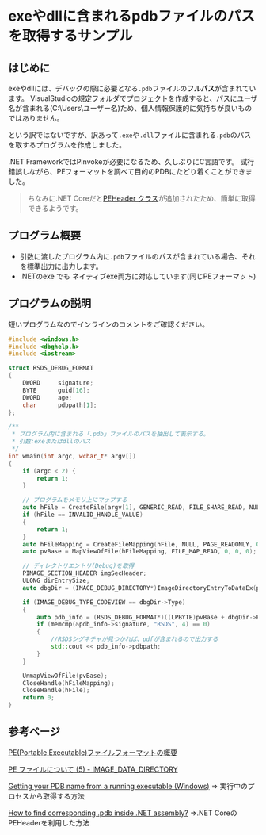 # exeやdllに含まれるpdbファイルのパスを取得するサンプル

## はじめに
exeやdllには、デバッグの際に必要となる`.pdb`ファイルの**フルパス**が含まれています。
VisualStudioの規定フォルダでプロジェクトを作成すると、パスにユーザ名が含まれる(C:\Users\ユーザー名)ため、個人情報保護的に気持ちが良いものではありません。

という訳ではないですが、訳あって`.exe`や`.dll`ファイルに含まれる`.pdb`のパスを取するプログラムを作成しました。

.NET FrameworkではPInvokeが必要になるため、久しぶりにC言語です。
試行錯誤しながら、PEフォーマットを調べて目的のPDBにたどり着くことができました。

> ちなみに.NET Coreだと[PEHeader クラス](https://docs.microsoft.com/ja-jp/dotnet/api/system.reflection.portableexecutable.peheader?view=net-5.0)が追加されたため、簡単に取得できるようです。

## プログラム概要

* 引数に渡したプログラム内に`.pdb`ファイルのパスが含まれている場合、それを標準出力に出力します。
* .NETのexe でも ネイティブexe両方に対応しています(同じPEフォーマット)

## プログラムの説明

短いプログラムなのでインラインのコメントをご確認ください。

```C++
#include <windows.h>
#include <dbghelp.h>
#include <iostream>

struct RSDS_DEBUG_FORMAT
{
	DWORD     signature;
	BYTE      guid[16];
	DWORD     age;
	char      pdbpath[1];
};

/**
 * プログラム内に含まれる「.pdb」ファイルのパスを抽出して表示する。
 * 引数:exeまたはdllのパス
 */
int wmain(int argc, wchar_t* argv[])
{
	if (argc < 2) {
		return 1;
	}

	// プログラムをメモリ上にマップする
	auto hFile = CreateFile(argv[1], GENERIC_READ, FILE_SHARE_READ, NULL, OPEN_EXISTING, 0, NULL);
	if (hFile == INVALID_HANDLE_VALUE)
	{
		return 1;
	}
	auto hFileMapping = CreateFileMapping(hFile, NULL, PAGE_READONLY, 0, 0, NULL);
	auto pvBase = MapViewOfFile(hFileMapping, FILE_MAP_READ, 0, 0, 0);

	// ディレクトリエントリ(Debug)を取得
	PIMAGE_SECTION_HEADER imgSecHeader;
	ULONG dirEntrySize;
	auto dbgDir = (IMAGE_DEBUG_DIRECTORY*)ImageDirectoryEntryToDataEx(pvBase, FALSE, IMAGE_DIRECTORY_ENTRY_DEBUG, &dirEntrySize, &imgSecHeader);

	if (IMAGE_DEBUG_TYPE_CODEVIEW == dbgDir->Type)
	{
		auto pdb_info = (RSDS_DEBUG_FORMAT*)((LPBYTE)pvBase + dbgDir->PointerToRawData);
		if (memcmp(&pdb_info->signature, "RSDS", 4) == 0)
		{
			//RSDSシグネチャが見つかれば、pdfが含まれるので出力する
			std::cout << pdb_info->pdbpath;
		}
	}

	UnmapViewOfFile(pvBase);
	CloseHandle(hFileMapping);
	CloseHandle(hFile);
	return 0;
}

```


## 参考ページ

[PE(Portable Executable)ファイルフォーマットの概要](http://shopping2.gmobb.jp/htdmnr/www08/mcc/doc/pe.html)

[PE ファイルについて (5) - IMAGE_DATA_DIRECTORY](https://tech.blog.aerie.jp/entry/2015/12/27/144045)

[Getting your PDB name from a running executable (Windows)](https://deplinenoise.wordpress.com/2013/06/14/getting-your-pdb-name-from-a-running-executable-windows/)
 ⇒ 実行中のプロセスから取得する方法

[How to find corresponding .pdb inside .NET assembly?](https://stackoverflow.com/questions/38821662/how-to-find-corresponding-pdb-inside-net-assembly)
 ⇒.NET CoreのPEHeaderを利用した方法